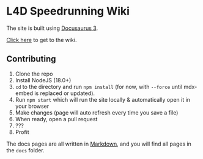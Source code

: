 # L4D Speedrunning Wiki

The site is built using [Docusaurus 3](https://docusaurus.io/).

[Click here](https://l4dsr.github.io/l4dsr-wiki/) to get to the wiki.

## Contributing

1. Clone the repo
2. Install NodeJS (18.0+)
3. `cd` to the directory and run `npm install` (for now, with `--force` until mdx-embed is replaced or updated).
4. Run `npm start` which will run the site locally & automatically open it in your browser
5. Make changes (page will auto refresh every time you save a file)
6. When ready, open a pull request
7. ???
8. Profit

The docs pages are all written in [Markdown](https://www.markdownguide.org/cheat-sheet/), and you will find all pages in the `docs` folder.